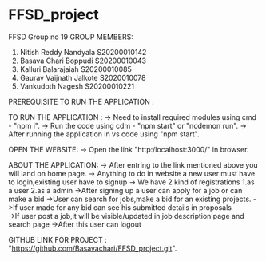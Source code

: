 # FFSD_project
FFSD Group no 19
GROUP MEMBERS:
1. Nitish Reddy Nandyala    S20200010142
2. Basava Chari Boppudi     S20200010043
3. Kalluri Balarajaiah      S20200010085
4. Gaurav Vaijnath Jalkote  S2020010078
5. Vankudoth Nagesh         S20200010221

PREREQUISITE TO RUN THE APPLICATION :

TO RUN THE APPLICATION :
-> Need to install required modules using cmd - "npm i".
-> Run the code using cdm - "npm start" or "nodemon run".
-> After running the application in vs code using "npm start".

OPEN THE WEBSITE:
-> Open the link "http:/localhost:3000/" in browser.

ABOUT THE APPLICATION:
-> After entring to the link mentioned above you will land on home page.
-> Anything to do in website a new user must have to login,existing user have to signup
-> We have 2 kind of registrations
        1.as a user
        2.as a admin
->After signing up a user can apply for a job or can make a bid 
->User can search for jobs,make a bid for an existing projects.
->If user made for any bid can see his submitted details in proposals  
->If user post a job,it will be visible/updated in job description page and search page
->After this user can logout  

GITHUB LINK FOR PROJECT : "https://github.com/Basavachari/FFSD_project.git".
